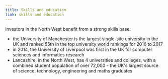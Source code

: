 ```yaml
---
title: Skills and education
link: skills and education
---
```

Investors in the North West benefit from a strong skills base:


- the University of Manchester is the largest single-site university in the UK and ranked 55th in the top university world rankings for 2016 to 2017
- in 2014, the University of Liverpool was first in the UK for computer sciences and informatics research
- Lancashire, in the North West, has 4 universities and colleges, with a combined student population of over 72,000 - the UK's largest source of science, technology, engineering and maths graduates
